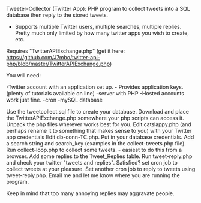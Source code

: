 Tweeter-Collector (Twitter App): PHP program to collect tweets into a SQL database then reply to the stored tweets.
- Supports multiple Twitter users, multiple searches, multiple replies. Pretty much only limited by how many
twitter apps you wish to create, etc.

Requires "TwitterAPIExchange.php" (get it here: https://github.com/J7mbo/twitter-api-php/blob/master/TwitterAPIExchange.php)

You will need:

-Twitter account with an application set up. - Provides application keys. (plenty of tutorials available on line)
-server with PHP -Hosted accounts work just fine.
-cron
-mySQL database 

Use the tweetcollect.sql file to create your database.
Download and place the TwitterAPIExchange.php somewhere your php scripts can access it.
Unpack the php files wherever works best for you.
Edit catslappy.php (and perhaps rename it to something that makes sense to you) with your Twitter app credentials
Edit db-conn-TC.php. Put in your database credentials.
Add a search string and search_key (examples in the collect-tweets.php file).
Run collect-loop.php to collect some tweets. - easiest to do this from a browser.
Add some replies to the Tweet_Replies table.
Run tweet-reply.php and check your twitter "tweets and replies".
Satisfied? set cron job to collect tweets at your pleasure.
Set another cron job to reply to tweets using tweet-reply.php.
Email me and let me know where you are running the program.

Keep in mind that too many annoying replies may aggravate people.
